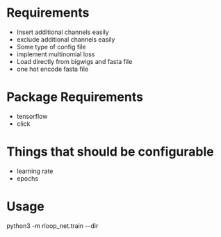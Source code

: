 # Requirements
* Insert additional channels easily
* exclude additional channels easily
* Some type of config file 
* implement multinomial loss
* Load directly from bigwigs and fasta file
* one hot encode fasta file

# Package Requirements
* tensorflow
* click

# Things that should be configurable
* learning rate
* epochs 

# Usage
python3 -m rloop_net.train --dir 